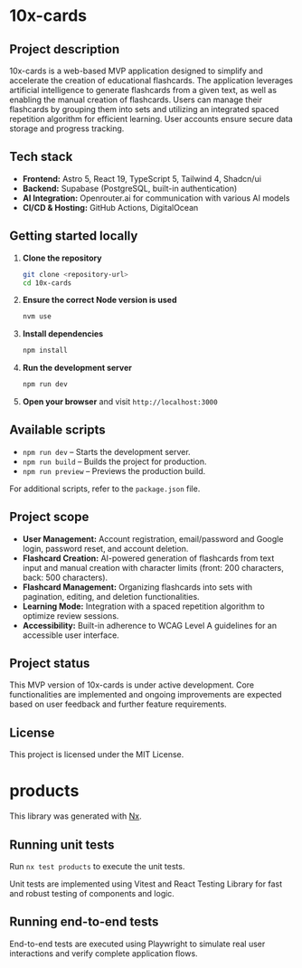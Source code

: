 # 10x-cards

## Project description 

10x-cards is a web-based MVP application designed to simplify and accelerate the creation of educational flashcards. The application leverages artificial intelligence to generate flashcards from a given text, as well as enabling the manual creation of flashcards. Users can manage their flashcards by grouping them into sets and utilizing an integrated spaced repetition algorithm for efficient learning. User accounts ensure secure data storage and progress tracking.

## Tech stack

- **Frontend:** Astro 5, React 19, TypeScript 5, Tailwind 4, Shadcn/ui
- **Backend:** Supabase (PostgreSQL, built-in authentication)
- **AI Integration:** Openrouter.ai for communication with various AI models
- **CI/CD & Hosting:** GitHub Actions, DigitalOcean

## Getting started locally

1. **Clone the repository**

   ```bash
   git clone <repository-url>
   cd 10x-cards
   ```

2. **Ensure the correct Node version is used**

   ```bash
   nvm use
   ```

3. **Install dependencies**

   ```bash
   npm install
   ```

4. **Run the development server**

   ```bash
   npm run dev
   ```

5. **Open your browser** and visit `http://localhost:3000`

## Available scripts

- `npm run dev` – Starts the development server.
- `npm run build` – Builds the project for production.
- `npm run preview` – Previews the production build.

For additional scripts, refer to the `package.json` file.

## Project scope

- **User Management:** Account registration, email/password and Google login, password reset, and account deletion.
- **Flashcard Creation:** AI-powered generation of flashcards from text input and manual creation with character limits (front: 200 characters, back: 500 characters).
- **Flashcard Management:** Organizing flashcards into sets with pagination, editing, and deletion functionalities.
- **Learning Mode:** Integration with a spaced repetition algorithm to optimize review sessions.
- **Accessibility:** Built-in adherence to WCAG Level A guidelines for an accessible user interface.

## Project status

This MVP version of 10x-cards is under active development. Core functionalities are implemented and ongoing improvements are expected based on user feedback and further feature requirements.

## License

This project is licensed under the MIT License.

# products 

This library was generated with [Nx](https://nx.dev).

## Running unit tests

Run `nx test products` to execute the unit tests.

Unit tests are implemented using Vitest and React Testing Library for fast and robust testing of components and logic.

## Running end-to-end tests

End-to-end tests are executed using Playwright to simulate real user interactions and verify complete application flows.
